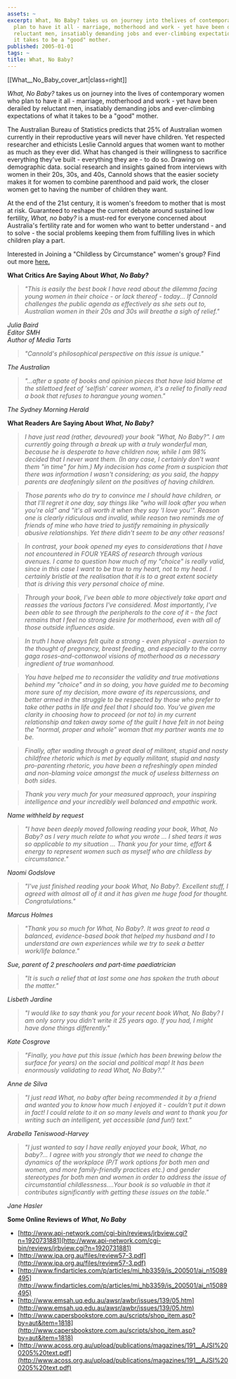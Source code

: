 ```yaml
---
assets: ~
excerpt: What, No Baby? takes us on journey into thelives of contemporary women who
  plan to have it all - marriage, motherhood and work - yet have been derailed by
  reluctant men, insatiably demanding jobs and ever-climbing expectations of what
  it takes to be a "good" mother.
published: 2005-01-01
tags: ~
title: What, No Baby?
---
```

[[What__No_Baby_cover_art|class=right]] 

*What, No Baby?* takes us on journey into the lives of contemporary women who plan to have it all - marriage, motherhood and work - yet have been derailed by reluctant men, insatiably demanding jobs and ever-climbing expectations of what it takes to be a "good" mother.

The Australian Bureau of Statistics predicts that 25% of Australian women currently in their reproductive years will never have children. Yet respected researcher and ethicists Leslie Cannold argues that women want to mother as much as they ever did. What has changed is their willingness to sacrifice everything they've built - everything they are - to do so. Drawing on demographic data. social research and insights gained from interviews with women in their 20s, 30s, and 40s, Cannold shows that the easier society makes it for women to combine parenthood and paid work, the closer women get to having the number of children they want.

At the end of the 21st century, it is women's freedom to mother that is most at risk. Guaranteed to reshape the current debate around sustained low fertility, *What, no baby?* is a must-red for everyone concerned about Australia's fertility rate and for women who want to better understand - and to solve - the social problems keeping them from fulfilling lives in which children play a part. 

Interested in Joining a "Childless by Circumstance" women's group? Find out more [here.](http://cannold.com/books/2005-what-no-baby/childlessness-by-circumstance-flyer.pdf)

**What Critics Are Saying About** ***What, No Baby?***

> *"This is easily the best book I have read about the dilemma facing young women in their choice - or lack thereof - today... If Cannold challenges the public agenda as effectively as she sets out to, Australian women in their 20s and 30s will breathe a sigh of relief."*

*Julia Baird  
Editor SMH  
Author of Media Tarts*

> *"Cannold's philosophical perspective on this issue is unique."*

*The Australian*

> *"...after a spate of books and opinion pieces that have laid blame at the stilettoed feet of 'selfish' career women, it's a relief to finally read a book that refuses to harangue young women."*

*The Sydney Morning Herald*

**What Readers Are Saying About** ***What, No Baby?***

> *I have just read (rather, devoured) your book "What, No Baby?". I am currently going through a break up with a truly wonderful man, because he is desperate to have children now, while I am 98% decided that I never want them. (In any case, I certainly don't want them "in time" for him.) My indecision has come from a suspicion that there was information I wasn't considering; as you said, the happy parents are deafeningly silent on the positives of having children.*

> *Those parents who do try to convince me I should have children, or that I'll regret it one day, say things like "who will look after you when you're old" and "it's all worth it when they say 'I love you'". Reason one is clearly ridiculous and invalid, while reason two reminds me of friends of mine who have tried to justify remaining in physically abusive relationships. Yet there didn't seem to be any other reasons!*

> *In contrast, your book opened my eyes to considerations that I have not encountered in FOUR YEARS of research through various avenues. I came to question how much of my "choice" is really valid, since in this case I want to be true to my heart, not to my head. I certainly bristle at the realisation that it is to a great extent society that is driving this very personal choice of mine.*

> *Through your book, I've been able to more objectively take apart and reasses the various factors I've considered. Most importantly, I've been able to see through the peripherals to the core of it - the fact remains that I feel no strong desire for motherhood, even with all of those outside influences aside.*

> *In truth I have always felt quite a strong - even physical - aversion to the thought of pregnancy, breast feeding, and especially to the corny gaga roses-and-cottonwool visions of motherhood as a necessary ingredient of true womanhood.*

> *You have helped me to reconsider the validity and true motivations behind my "choice" and in so doing, you have guided me to becoming more sure of my decision, more aware of its repercussions, and better armed in the struggle to be respected by those who prefer to take other paths in life and feel that I should too. You've given me clarity in choosing how to proceed (or not to) in my current relationship and taken away some of the guilt I have felt in not being the "normal, proper and whole" woman that my partner wants me to be.*

> *Finally, after wading through a great deal of militant, stupid and nasty childfree rhetoric which is met by equally militant, stupid and nasty pro-parenting rhetoric, you have been a refreshingly open minded and non-blaming voice amongst the muck of useless bitterness on both sides.*

> *Thank you very much for your measured approach, your inspiring intelligence and your incredibly well balanced and empathic work.*

*Name withheld by request*

> *"I have been deeply moved following reading your book, What, No Baby? as I very much relate to what you wrote ... I shed tears it was so applicable to my situation ... Thank you for your time, effort & energy to represent women such as myself who are childless by circumstance."*

*Naomi Godslove*

> *"I've just finished reading your book What, No Baby?. Excellent stuff, I agreed with almost all of it and it has given me huge food for thought. Congratulations."*

*Marcus Holmes*

> *"Thank you so much for What, No Baby?. It was great to read a balanced, evidence-based book that helped my husband and I to understand are own experiences while we try to seek a better work/life balance."*

*Sue, parent of 2 preschoolers and part-time paediatrician*

> *"It is such a relief that at last some one has spoken the truth about the matter."*

*Lisbeth Jardine*

> *"I would like to say thank you for your recent book What, No Baby? I am only sorry you didn't write it 25 years ago. If you had, I might have done things differently."*

*Kate Cosgrove*

> *"Finally, you have put this issue (which has been brewing below the surface for years) on the social and political map! It has been enormously validating to read What, No Baby?."*

*Anne de Silva*

> *"I just read What, no baby after being recommended it by a friend and wanted you to know how much I enjoyed it - couldn't put it down in fact! I could relate to it on so many levels and want to thank you for writing such an intelligent, yet accessible (and fun!) text."*

*Arabella Teniswood-Harvey*

> *"I just wanted to say I have really enjoyed your book, What, no baby?... I agree with you strongly that we need to change the dynamics of the workplace (P/T work options for both men and women, and more family-friendly practices etc.) and gender stereotypes for both men and women in order to address the issue of circumstantial childlessness....Your book is so valuable in that it contributes significantly with getting these issues on the table."*

*Jane Hasler*

**Some Online Reviews of** ***What, No Baby***

* [http://www.api-network.com/cgi-bin/reviews/jrbview.cgi?n=1920731881](http://www.api-network.com/cgi-bin/reviews/jrbview.cgi?n=1920731881)  
* [http://www.ipa.org.au/files/review57-3.pdf](http://www.ipa.org.au/files/review57-3.pdf)  
* [http://www.findarticles.com/p/articles/mi_hb3359/is_200501/ai_n15089495](http://www.findarticles.com/p/articles/mi_hb3359/is_200501/ai_n15089495)  
* [http://www.emsah.uq.edu.au/awsr/awbr/issues/139/05.htm](http://www.emsah.uq.edu.au/awsr/awbr/issues/139/05.htm)  
* [http://www.capersbookstore.com.au/scripts/shop_item.asp?by=aut&item=1818](http://www.capersbookstore.com.au/scripts/shop_item.asp?by=aut&item=1818)  
* [http://www.acoss.org.au/upload/publications/magazines/191__AJSI%200205%20text.pdf](http://www.acoss.org.au/upload/publications/magazines/191__AJSI%200205%20text.pdf)
